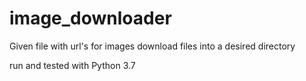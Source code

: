 # image_downloader
Given file with url's for images download files into a desired directory

run and tested with Python 3.7

